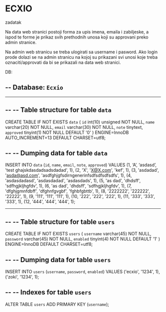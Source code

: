 # ECXIO
zadatak

Na data web stranici postoji forma za upis imena, emaila i zabiljeske, a ispod te forme je prikaz svih 
prethodnih unosa koji su approvani preko admin stranice. 

Na admin web stranicu se treba ulogirati sa username i pasword. Ako login prode dolazi se na admin stranicu 
na kojoj su prikazani svi unosi koje treba oznaciti/approvati da bi se prikazali na data web stranici.


DB:

-- Database: `Ecxio`
--

-- --------------------------------------------------------

--
-- Table structure for table `data`
--

CREATE TABLE IF NOT EXISTS `data` (
  `id` int(10) unsigned NOT NULL,
  `name` varchar(20) NOT NULL,
  `email` varchar(30) NOT NULL,
  `note` tinytext,
  `approved` tinyint(1) NOT NULL DEFAULT '0'
) ENGINE=InnoDB AUTO_INCREMENT=13 DEFAULT CHARSET=utf8;

--
-- Dumping data for table `data`
--

INSERT INTO `data` (`id`, `name`, `email`, `note`, `approved`) VALUES
(1, ‘A’, ‘asdasd’, 'test ghajskdasdadsadsdadad', 1),
(2, 'X', 'X@X.com', 'kef', 1),
(3, 'asdadad', 'asda@asd.com', 'asdfghjgfsdirngenerinfsdfsdfsdfsdfs', 1),
(4, 'asdasdadasd', 'asdasdadad', 'asdasdads', 1),
(5, 'as dad', 'dhdsff', 'sdfhgjkljhgfdv', 1),
(6, 'as dad', 'dhdsff', 'sdfhgjkljhgfdv', 1),
(7, 'dfghjgmnfdbff', 'dfghnfgvgbf', 'fghbfgbttb', 1),
(8, '2222222', '222222', '22222', 1),
(9, '111', '111', '111', 1),
(10, '222', '222', '222', 1),
(11, '333', '333', '333', 1),
(12, '444', '444', '444', 1);

-- --------------------------------------------------------

--
-- Table structure for table `users`
--

CREATE TABLE IF NOT EXISTS `users` (
  `username` varchar(45) NOT NULL,
  `password` varchar(45) NOT NULL,
  `enabled` tinyint(4) NOT NULL DEFAULT '1'
) ENGINE=InnoDB DEFAULT CHARSET=utf8;

--
-- Dumping data for table `users`
--

INSERT INTO `users` (`username`, `password`, `enabled`) VALUES
('ecxio', '1234', 1),
('zoki', '1234', 1);

--
-- Indexes for table `users`
--
ALTER TABLE `users`
  ADD PRIMARY KEY (`username`);